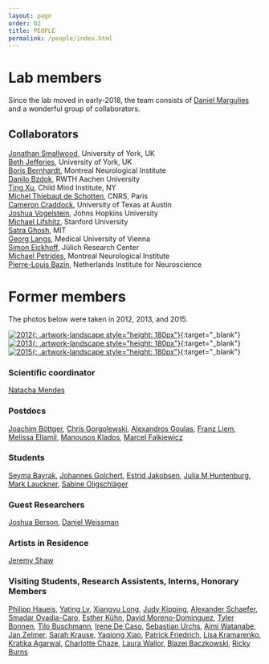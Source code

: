 ```yaml
---
layout: page
order: 02
title: PEOPLE
permalink: /people/index.html
---
```


# Lab members

Since the lab moved in early-2018, the team consists of [Daniel Margulies]({{site.baseurl}}/people/margulies.html) and a wonderful group of collaborators.

## Collaborators

[Jonathan Smallwood][jonny], University of York, UK   
[Beth Jefferies][beth], University of York, UK  
[Boris Bernhardt][boris], Montreal Neurological Institute  
[Danilo Bzdok][danilo], RWTH Aachen University  
[Ting Xu][ting], Child Mind Institute, NY  
[Michel Thiebaut de Schotten][bcblab], CNRS, Paris  
[Cameron Craddock][cameron], University of Texas at Austin  
[Joshua Vogelstein][joshua], Johns Hopkins University  
[Michael Lifshitz][michael], Stanford University  
[Satra Ghosh][satra], MIT  
[Georg Langs][georg], Medical University of Vienna  
[Simon Eickhoff][simon], Jülich Research Center  
[Michael Petrides][petrides], Montreal Neurological Institute  
[Pierre-Louis Bazin][pilou], Netherlands Institute for Neuroscience  

# Former members

The photos below were taken in 2012, 2013, and 2015.

[![2012]({{site.baseurl}}/thumbnails/NAC_2012.jpg){: .artwork-landscape style="height: 180px"}]({{site.baseurl}}/images/NAC_2012.tif "2012"){:target="\_blank"}
[![2013]({{site.baseurl}}/thumbnails/NAC_2013.jpg){: .artwork-landscape style="height: 180px"}]({{site.baseurl}}/images/NAC_2013.tif "2013"){:target="\_blank"}
[![2015]({{site.baseurl}}/thumbnails/NAC_2015.jpg){: .artwork-landscape style="height: 180px"}]({{site.baseurl}}/images/NAC_2015.tif "2015"){:target="\_blank"}  

### Scientific coordinator
[Natacha Mendes][natacha]

### Postdocs  

[Joachim Böttger][joachim],
[Chris Gorgolewski][chris],
[Alexandros Goulas][alexandros],
[Franz Liem][franz],
[Melissa Ellamil][melissa],
[Manousos Klados][manousos],
[Marcel Falkiewicz][marcel]

### Students  
[Seyma Bayrak][seyma],
[Johannes Golchert][hannes],
[Estrid Jakobsen][estrid],
[Julia M Huntenburg][julia],
[Mark Lauckner][mark],
[Sabine Oligschläger][sabine]

### Guest Researchers
[Joshua Berson][josh],
[Daniel Weissman][weissman]

### Artists in Residence
[Jeremy Shaw][jeremy]

### Visiting Students, Research Assistents, Interns, Honorary Members

[Philipp Haueis][philipp],
[Yating Lv][yating],
[Xiangyu Long][xiangyu],
[Judy Kipping][judy],
[Alexander Schaefer][alex],
[Smadar Ovadia-Caro][smadar],
[Esther Kühn][esther],
[David Moreno-Dominguez][david],
[Tyler Bonnen][tyler],
[Tilo Buschmann][tilo],
[Irene De Caso][irene],
[Sebastian Urchs][sebastian],
[Aimi Watanabe][aimi],
[Jan Zelmer][zelmer],
[Sarah Krause][krause],
[Yaqiong Xiao][yaqiong],
[Patrick Friedrich][patrick],
[Lisa Kramarenko][lisa],
[Kratika Agarwal][kratika],
[Charlotte Chaze][charlotte],
[Laura Wallor][laura],
[Blazej Baczkowski][blazej],
[Ricky Burns][ricky]



[bcblab]:http://bcblab.com/
[danilo]:https://danilobzdok.de
[boris]:http://mica-mni.github.io
[jonny]:https://www.york.ac.uk/psychology/staff/academicstaff/jonathan_smallwood/#profile
[beth]:https://www.york.ac.uk/psychology/staff/academicstaff/ej514/
[ting]:https://childmind.org/bio/ting-xu-phd/
[joshua]:http://jovo.me
[michael]:https://stanford.academia.edu/MichaelLifshitz
[cameron]:http://computational-neuroimaging-lab.org
[satra]:https://satra.cogitatum.org
[georg]:https://www.cir.meduniwien.ac.at/team/langs/
[simon]:http://www.fz-juelich.de/inm/inm-7/EN/Home/home_node.html
[petrides]:https://www.mcgill.ca/neuro/research/researchers/petrides
[pilou]:https://scholar.google.com/citations?user=g1EY49YAAAAJ&hl=en

[natacha]:https://www.cbs.mpg.de/person/mendes/205351

[marcel]:https://pl.linkedin.com/in/marcel-falkiewicz-725bb6a4
[chris]:http://blog.chrisgorgolewski.org/p/about.html
[alexandros]:https://www.uke.de/allgemein/arztprofile-und-wissenschaftlerprofile/wissenschaftlerprofilseite_alexandros_goulas.html
[joachim]:https://joachim.visualistics.de
[franz]:https://www.dynage.uzh.ch/en/aboutus/team/postdocs/fliem.html
[manousos]:http://www.mklados.com
[melissa]:https://harmonylabs.org/melissa-ellamil/

[smadar]:https://www.cbs.mpg.de/person/44784/371395
[seyma]:https://github.com/sheyma
[philipp]:https://mind-and-brain.academia.edu/PhilippHaueis
[julia]:http://neuro.fchampalimaud.org/en/person/510/
[mark]:https://www.cbs.mpg.de/person/lauckner/378164
[estrid]:https://www.zlab.mcgill.ca/wp-content/uploads/2017/10/estridCV_public.pdf
[sabine]:https://www.kaggle.com/sabineo
[hannes]:http://isap.uniklinikum-leipzig.de/isap.site,postext,mitarbeiter,a_id,2731.html
[david]:https://www.linkedin.com/in/dmordom
[yating]:https://restfmri.net/forum/LvYaTing_en
[xiangyu]:https://www.researchgate.net/profile/Xiangyu_Long3
[judy]:https://www.researchgate.net/profile/Judy_Kipping
[alex]:https://de.linkedin.com/in/alexandschaefer
[esther]:www.wolberslab.net/esther-kuehn.html

[tilo]:https://de.linkedin.com/in/tilo-buschmann-65042a165
[irene]:https://www.researchgate.net/profile/Irene_De_Caso
[sebastian]:https://www.researchgate.net/profile/Sebastian_Urchs
[aimi]:https://www.linkedin.com/in/aimi-watanabe-02086b3a
[tyler]:https://profiles.stanford.edu/tyler-bonnen
[yaqiong]:https://nacs.umd.edu/facultyprofile/Xiao/Yaqiong
[patrick]:http://www.bio.psy.ruhr-uni-bochum.de/members_patrick.html
[lisa]:http://overthebrainbow.com
[kratika]:https://people.utwente.nl/k.agarwal
[charlotte]:http://mialab.mrn.org/lab-members/charlotte.html
[laura]:https://www.che-consult.de/en/about-us/staff/laura-wallor/
[ricky]:https://www.linkedin.com/in/ricky-burns-53747a22
[zelmer]:https://www.xing.com/profile/Jan_Zelmer
[krause]:http://life.uni-leipzig.de/de/life_child/mitarbeiter.html
[blazej]:http://www.cbs.mpg.de/employees/baczkowski

[weissman]:https://lsa.umich.edu/psych/danielweissmanlab/
[josh]:https://joshberson.net
[jeremy]:http://jeremyshaw.net
